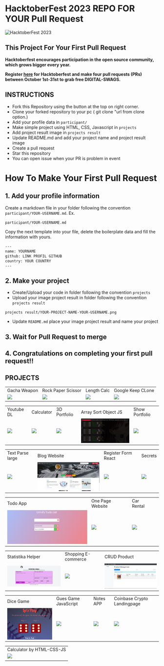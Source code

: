 # HacktoberFest 2023 REPO FOR YOUR Pull Request

![HacktoberFest 2023](https://github.com/udeannn/Hacktoberfest2023/raw/main/.github/hacktoberfest2023.png)

## This Project For Your First Pull Request

**Hacktoberfest encourages participation in the open source community, which grows bigger every year.**

**Register [here](https://hacktoberfest.digitalocean.com) for Hacktoberfest and make four pull requests (PRs) between October 1st-31st to grab free DIGITAL-SWAGS.**

## INSTRUCTIONS

- Fork this Repository using the button at the top on right corner.
- Clone your forked repository to your pc ( git clone "url from clone option.)
- Add your profile data in `participant/`
- Make simple project using HTML, CSS, Javascript in `projects`
- Add project result image in `projects result`
- Update README.md and add your project name and project result image
- Create a pull request
- Star this repository
- You can open issue when your PR is problem in event

# How To Make Your First Pull Request

## 1. Add your profile information

Create a markdown file in your folder following the convention `participant/YOUR-USERNAME.md`. Ex.

```
participant/YOUR-USERNAME.md
```

Copy the next template into your file, delete the boilerplate data and fill the information with yours.

```
---
name: YOURNAME
github: LINK PROFIL GITHUB
country: YOUR COUNTRY
---
```

## 2. Make your project

- Create/Upload your code in folder following the convention `projects`
- Upload your image project result in folder following the convention `projects result`

```
projects result/YOUR-PROJECT-NAME-YOUR-USERNAME.png
```

- Update `README.md` place your image project result and name your project

## 3. Wait for Pull Request to merge

## 4. Congratulations on completing your first pull request!!

## PROJECTS

<table>
  <tr>
    <td>Gacha Weapon</td>
    <td>Rock Paper Scissor</td>
    <td>Length Calc</td>
    <td>Google Keep CLone</td>
  </tr>
  <tr>
    <td><img src="https://github.com/udeannn/Hacktoberfest2023/blob/main/projects%20result/sword-gacha-udeannn.png" width=270></td>
    <td><img src="https://github.com/udeannn/Hacktoberfest2023/blob/main/projects%20result/rock-paper-scissor-sanika.png" width=270></td>
    <td><img src="https://github.com/udeannn/Hacktoberfest2023/blob/main/projects%20result/length-calc-bagas.PNG" width=270></td>
    <td><img src="https://github.com/udeannn/Hacktoberfest2023/blob/main/projects%20result/google-keep-clone.jpg" width=270></td>
  </tr>
</table>
<table>
  <tr>
    <td>Youtube DL</td>
    <td>Calculator</td>
    <td>3D Portfolio</td>
    <td>Array Sort Object JS</td>
    <td>Show Portfolio</td>
  </tr>
  <tr>
    <td><img src="https://github.com/udeannn/Hacktoberfest2023/blob/main/projects%20result/youtube-dl-ShirokamiRyzen.png" width=270></td>
    <td><img src="https://github.com/udeannn/Hacktoberfest2023/blob/main/projects%20result/Calculator-ZPitta.png" width=270></td>
    <td><img src="https://github.com/ShauryaSingh14/Hacktoberfest2023/blob/main/projects%20result/3D-Portfolio-ShauryaSingh14.png" width=270></td>
    <td><img src="./projects result/array-sort.png" width=270></td>
    <td><img src="https://raw.githubusercontent.com/tedante/Hacktoberfest2023/main/projects%20result/show-portfolio-tedante.png" width=270></td>
  </tr>
</table>
<table>
  <tr>
    <td>Text Parse large</td>
    <td>Blog Website</td>
    <td>Register Form React</td>
    <td>Secrets</td>
  </tr>
  <tr>
    <td><img src="https://github.com/udeannn/Hacktoberfest2023/blob/main/projects%20result/parse-text-large.png" width=270></td>
    <td><img src="./projects result/Blog_website.png" width=270></td>
    <td><img src="https://github.com/udeannn/Hacktoberfest2023/blob/main/projects%20result/register-form-reaact-aiyafi.png" width=270></td>
    <td><img src="https://github.com/udeannn/Hacktoberfest2023/blob/main/projects%20result/Secrets-sharmavikas4.png" width=270></td>
  </tr>
</table>

<table>
  <tr>
    <td>Todo App</td>
    <td>One Page Website</td>
    <td>Car Rental<td>
  </tr>
  <tr>
    <td><img src="./projects result/todo-app.png" width=270></td>
    <td><img src="https://github.com/udeannn/Hacktoberfest2023/blob/main/projects%20result/one-page-website.png" width=270></td>
    <td><img src="https://github.com/mizzcode/Hacktoberfest2023/blob/main/projects%20result/car-rental-mizzcode.png" width="270"><td>
  </tr>
</table>

 <table>
  <tr>
    <td>Statistika Helper</td>
    <td>Shopping E-commerce</td>
    <td>CRUD Product</td>
  </tr>
  <tr>
    <td><img src="./projects result/statistika-helper-rikarani.png" width=270></td>
    <td><img src="https://github.com/udeannn/Hacktoberfest2023/blob/main/projects%20result/E-commerce.png" width=270></td>
    <td><img src="./projects result/crud-product-risdatamamal.png" width=270></td>
  </tr>
</table>

<table>
  <tr>
    <td>Dice Game</td>
    <td>Gues Game JavaScript</td>
    <td>Notes APP</td>
    <td>Coinbase Crypto Landingpage</td>
  </tr>
  <tr>
    <td><img src="./projects result/Dice-Game.PNG" width=270></td>
    <td><img src="https://github.com/albimdkr/Hacktoberfest2023/blob/main/projects%20result/gues-game-project.png" width=270></td>
    <td><img src="https://github.com/udeannn/Hacktoberfest2023/blob/main/projects%20result/notes-app.png" width=270></td>
    <td><img src="https://github.com/udeannn/Hacktoberfest2023/blob/main/projects%20result/coinbase-landingpage-template.png" width=270></td>
  </tr>
</table>

<table>
  <tr>
    <td>Calculator by HTML-CSS-JS</td>

  </tr>
  <tr>
    <td><img src="https://github.com/albimdkr/Hacktoberfest2023/blob/main/projects%20result/Calculator-by-HTML-CSS-JS_BupendraDhyan.png" width=270></td>

  </tr>
</table>
